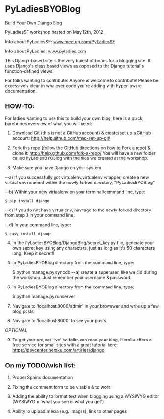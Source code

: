 PyLadiesBYOBlog
===============

Build Your Own Django Blog

PyLadiesSF workshop hosted on May 12th, 2012

Info about PyLadiesSF: www.meetup.com/PyLadiesSF

Info about PyLadies: www.pyladies.com


This Django-based site is the very barest of bones for a blogging site.  It uses Django's class based views as opposed to the Django tutorial's function-defined views.

For folks wanting to contribute: Anyone is welcome to contribute!  Please be excessively clear in whatever code you're adding with hyper-aware documentation.  

HOW-TO:
-------
For ladies wanting to use this to build your own blog, here is a quick, barebones  overview of what you will need:

1) Download Git (this is not a GitHub account) & create/set up a GitHub account: http://help.github.com/mac-set-up-git/

2) Fork this repo (follow the GitHub directions on how to Fork a repo) & clone it: http://help.github.com/fork-a-repo/
You will have a new folder called PyLadiesBYOBlog with the files we created at the workshop.

3) Make sure you have Django on your system.

--a) If you successfully got virtualenv/virtualenv wrapper, create a new virtual environment within the newly forked directory, "PyLadiesBYOBlog"
 
--b) Within your new virtualenv on your terminal/command line, type: 
     
    $ pip install django
 
--c) If you do not have virtualenv, navitage to the newly forked directory from step 3 in your command line.
 
--d) In your command line, type: 
    
    $ easy_install django

4) In the PyLadiesBYOBlog/DjangoBlog/secret_key.py file, generate your own secret key using any characters, just as long as it's 50 characters long.  Keep it secret!!
 
5) In PyLadiesBYOBlog directory from the command line, type: 
    
    $ python manage.py syncdb
--a) create a superuser, like we did during the workshop.  Just remember your username & password.

6) In PyLadiesBYOBlog directory from the command line, type: 
    
    $ python manage.py runserver

7) Navigate to 'localhost:8000/admin' in your browswer and write up a few blog posts.

8) Navigate to 'localhost:8000' to see your posts.

*OPTIONAL*

9) To get your project 'live' so folks can read your blog, Heroku offers a free service for small sites with a great tutorial here: https://devcenter.heroku.com/articles/django


On my TODO/wish list:
--------
1) Proper Sphinx documentation

2) Fixing the comment form to be visable & to work

3) Adding the ability to format text when blogging using a WYSIWYG editor (WYSIWYG = 'what you see is what you get')

4) Ability to upload media (e.g. images), link to other pages